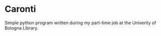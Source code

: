 # Caronti
Simple python program written during my part-time job at the Univerity of Bologna Library. 
